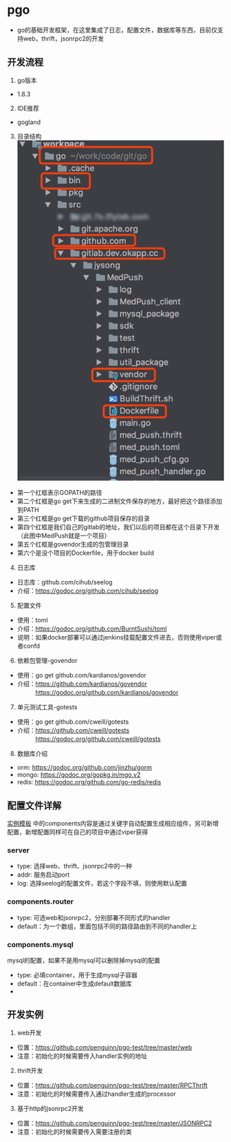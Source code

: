 # pgo #
* go的基础开发框架，在这里集成了日志，配置文件，数据库等东西，目前仅支持web，thrift，jsonrpc2的开发 

## 开发流程 ##
1. go版本
* 1.8.3

2. IDE推荐
* gogland

3. 目录结构<br />
![Alt text](./doc/construction.jpeg "结构图片")
* 第一个红框表示GOPATH的路径
* 第二个红框是go get下来生成的二进制文件保存的地方，最好把这个路径添加到PATH
* 第三个红框是go get下载的github项目保存的目录
* 第四个红框是我们自己的gitlab的地址，我们以后的项目都在这个目录下开发（此图中MedPush就是一个项目）
* 第五个红框是govendor生成的包管理目录
* 第六个是没个项目的Dockerfile，用于docker build

4. 日志库<br />
* 日志库：github.com/cihub/seelog
* 介绍：https://godoc.org/github.com/cihub/seelog

<!-- 如果docker部署可以通过jenkins挂载配置文件进去
否则使用viper或者confd -->
5. 配置文件
* 使用：toml
* 介绍：https://godoc.org/github.com/BurntSushi/toml
* 说明：如果docker部署可以通过jenkins挂载配置文件进去，否则使用viper或者confd

6. 依赖包管理-govendor
* 使用：go get github.com/kardianos/govendor
* 介绍：https://github.com/kardianos/govendor  
　　　https://godoc.org/github.com/kardianos/govendor
     
7. 单元测试工具-gotests
* 使用：go get github.com/cweill/gotests
* 介绍：https://github.com/cweill/gotests  
　　　https://godoc.org/github.com/cweill/gotests

8. 数据库介绍  
* orm:  https://godoc.org/github.com/jinzhu/gorm
* mongo: https://godoc.org/gopkg.in/mgo.v2
* redis: https://godoc.org/github.com/go-redis/redis

## 配置文件详解 ##
[实例模板][实例模板]  中的components内容是通过关键字自动配置生成相应组件，另可新增配置，新增配置同样可在自己的项目中通过viper获得

[实例模板]: https://github.com/penguinn/pgo/tree/master/doc/example.toml  

### server  
* type: 选择web、thrift、jsonrpc2中的一种
* addr: 服务启动port
* log: 选择seelog的配置文件，若这个字段不填，则使用默认配置
### components.router
* type: 可选web和jsonrpc2，分别部署不同形式的handler
* default：为一个数组，里面包括不同的路径路由到不同的handler上
### components.mysql
mysql的配置，如果不是用mysql可以删除掉mysql的配置
* type: 必填container，用于生成mysql子容器
* default：在container中生成default数据库
* 

## 开发实例 ##
1. web开发  
* 位置：https://github.com/penguinn/pgo-test/tree/master/web
* 注意：初始化的时候需要传入handler实例的地址

2. thrift开发 
* 位置：https://github.com/penguinn/pgo-test/tree/master/RPCThrift  
* 注意：初始化的时候需要传入通过handler生成的processor

3. 基于http的jsonrpc2开发
* 位置：https://github.com/penguinn/pgo-test/tree/master/JSONRPC2
* 注意：初始化的时候需要传入需要注册的类
